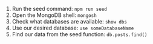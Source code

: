 1. Run the seed command: `npm run seed`
2. Open the MongoDB shell: `mongosh`
3. Check what databases are available: `show dbs`
4. Use our desired database: `use someDatabaseName`
5. Find our data from the seed function: `db.posts.find()`